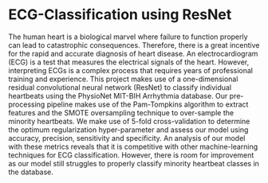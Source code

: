 # ECG-Classification using ResNet

The human heart is a biological marvel where failure to function properly can lead to catastrophic consequences. Therefore, there is a great incentive for the rapid and accurate diagnosis of heart disease. An electrocardiogram (ECG) is a test that measures the electrical signals of the heart. However, interpreting ECGs is a complex process that requires years of professional training and experience. This project makes use of a one-dimensional residual convolutional neural network (ResNet) to classify individual heartbeats using the PhysioNet MIT-BIH Arrhythmia database. Our pre-processing pipeline makes use of the Pam-Tompkins algorithm to extract features and the SMOTE oversampling technique to over-sample the minority heartbeats. We make use of 5-fold cross-validation to determine the optimum regularization hyper-parameter and assess our model using accuracy, precision, sensitivity and specificity. An analysis of our model with these metrics reveals that it is competitive with other machine-learning techniques for ECG classification. However, there is room for improvement as our model still struggles to properly classify minority heartbeat classes in the database.
